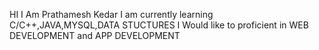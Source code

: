 HI 
I Am Prathamesh Kedar 
I am currently learning C/C++,JAVA,MYSQL,DATA STUCTURES 
I Would like to proficient in WEB DEVELOPMENT and APP DEVELOPMENT
